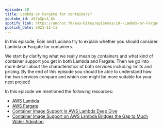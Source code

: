 ```yaml
---
episode: 10
title: Lambda or Fargate for containers?
youtube_id: a57pXpcA_Bs
spotify_link: https://anchor.fm/aws-bites/episodes/10--Lambda-or-Fargate-for-containers-e19gjq8
publish_date: 2021-11-11
---
```



In this episode, Eoin and Luciano try to explain whether you should consider Lambda or Fargate for containers.

We start by clarifying what we really mean by containers and what kind of container support you get in both Lambda and Fargate. Then we go into more detail about the characteristics of both services including limits and pricing. By the end of this episode you should be able to understand how the two services compare and which one might be more suitable for your next project!

In this episode we mentioned the following resources:

  - [AWS Lambda](https://aws.amazon.com/lambda/) 
  - [AWS Fargate](https://aws.amazon.com/fargate/)
  - [Container Image Support in AWS Lambda Deep Dive](https://dev.to/eoinsha/container-image-support-in-aws-lambda-deep-dive-2keh)
  - [Container Image Support on AWS Lambda Bridges the Gap to Much Wider Adoption](https://www.fourtheorem.com/blog/container-image-lambda)